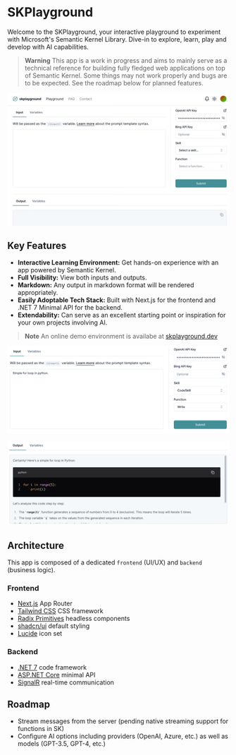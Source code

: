 # SKPlayground

Welcome to the SKPlayground, your interactive playground to experiment with Microsoft's Semantic Kernel Library. Dive-in to explore, learn, play and develop with AI capabilities.

> **Warning**
> This app is a work in progress and aims to mainly serve as a technical reference for building fully fledged web applications on top of Semantic Kernel. Some things may not work properly and bugs are to be expected.
> See the roadmap below for planned features.

![Screenshot](/screenshots/dashboard.png)

## Key Features

- **Interactive Learning Environment:** Get hands-on experience with an app powered by Semantic Kernel.
- **Full Visibility:** View both inputs and outputs.
- **Markdown:** Any output in markdown format will be rendered appropriately.
- **Easily Adoptable Tech Stack:** Built with Next.js for the frontend and .NET 7 Minimal API for the backend.
- **Extendability:** Can serve as an excellent starting point or inspiration for your own projects involving AI.

> **Note**
> An online demo environment is availabe at [skplayground.dev](https://skplayground.dev/)

![Screenshot](/screenshots/example-prompt.png)

![Screenshot](/screenshots/output-markdown.png)

## Architecture

This app is composed of a dedicated `frontend` (UI/UX) and `backend` (business logic).

### Frontend

- [Next.js](https://github.com/vercel/next.js) App Router
- [Tailwind CSS](https://github.com/tailwindlabs/tailwindcss) CSS framework
- [Radix Primitives](https://github.com/radix-ui/primitives) headless components
- [shadcn/ui](https://github.com/shadcn-ui/ui) default styling
- [Lucide](https://github.com/vercel/next.js) icon set

### Backend

- [.NET 7](https://dotnet.microsoft.com) code framework
- [ASP.NET Core](https://dotnet.microsoft.com/apps/aspnet/apis) minimal API
- [SignalR](https://dotnet.microsoft.com/apps/aspnet/signalr) real-time communication

## Roadmap

- Stream messages from the server (pending native streaming support for functions in SK)
- Configure AI options including providers (OpenAI, Azure, etc.) as well as models (GPT-3.5, GPT-4, etc.)
